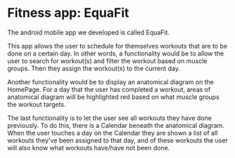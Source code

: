 # Fitness app: EquaFit
The android mobile app we developed is called EquaFit.

This app allows the user to schedule for themselves workouts that are to be done on a certain day. 
In other words, a functionality would be to allow the user to search for workout(s) and filter the workout based on muscle groups.
Then they assign the workout(s) to the current day.

Another functionality would be to display an anatomical diagram on the HomePage. 
For a day that the user has completed a workout, areas of anatomical diagram will be highlighted red based on what muscle groups the workout targets. 

The last functionality is to let the user see all workouts they have done previously.
To do this, there is a Calendar beneath the anatomical diagram.
When the user touches a day on the Calendar they are shown a list of all workouts they've been assigned to that day, and of these workouts the user
will also know what workouts have/have not been done.

